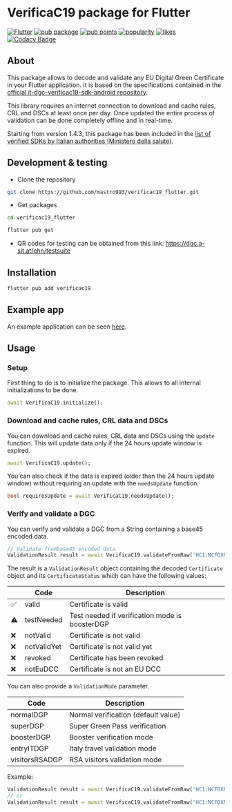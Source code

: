 # VerificaC19 package for Flutter

[![Flutter](https://github.com/mastro993/verificac19_flutter/actions/workflows/flutter-ci.yml/badge.svg?branch=master)](https://github.com/mastro993/verificac19_flutter/actions/workflows/flutter-ci.yml)
[![pub package](https://img.shields.io/pub/v/verificac19.svg)](https://pub.dev/packages/verificac19)
[![pub points](https://badges.bar/verificac19/pub%20points)](https://pub.dev/packages/verificac19/score)
[![popularity](https://badges.bar/verificac19/popularity)](https://pub.dev/packages/verificac19/score)
[![likes](https://badges.bar/verificac19/likes)](https://pub.dev/packages/verificac19/score)
[![Codacy Badge](https://app.codacy.com/project/badge/Grade/4f13e7d9b798479aa8c41d32ed1f6b6d)](https://www.codacy.com/gh/mastro993/verificaC19-flutter/dashboard?utm_source=github.com&amp;utm_medium=referral&amp;utm_content=mastro993/verificaC19-flutter&amp;utm_campaign=Badge_Grade)


## About

This package allows to decode and validate any EU Digital Green Certificate in your Flutter application. It is based on the specifications contained in the [official it-dgc-verificac19-sdk-android repository](https://github.com/ministero-salute/it-dgc-verificac19-sdk-android).

This library requires an internet connection to download and cache rules, CRL and DSCs at least once per day. Once updated the entire process of validation can be done completely offline and in real-time.

Starting from version 1.4.3, this package has been included in the [list of verified SDKs by Italian authorities (Ministero della salute)](https://github.com/ministero-salute/it-dgc-verificac19-sdk-onboarding).  

## Development & testing

- Clone the repository

```sh
git clone https://github.com/mastro993/verificac19_flutter.git
```

- Get packages

```sh
cd verificac19_flutter

flutter pub get
```

- QR codes for testing can be obtained from this link: https://dgc.a-sit.at/ehn/testsuite

## Installation

```sh
flutter pub add verificac19
```

## Example app

An example application can be seen [here](https://github.com/mastro993/greenguard-app).

## Usage

### Setup

First thing to do is to initialize the package. This allows to all internal initializations to be done.

```dart
await VerificaC19.initialize();
```

### Download and cache rules, CRL data and DSCs

You can download and cache rules, CRL data and DSCs using the `update` function. This will update data only if the 24 hours update window is expired.

```dart
await VerificaC19.update();
```

You can also check if the data is expired (older than the 24 hours update window) without requiring an update with the `needsUpdate` function.

```dart
bool requiresUpdate = await VerificaC19.needsUpdate();
```

### Verify and validate a DGC

You can verify and validate a DGC from a String containing a base45 encoded data.

```dart
// Validate frombase45 encoded data
ValidationResult result = await VerificaC19.validateFromRaw('HC1:NCFOXN%TSM...');
```

The result is a `ValidationResult` object containing the decoded `Certificate` object and its `CertificateStatus` which can have the following values:

|     | Code        | Description                                    |
| --- | ----------- | ---------------------------------------------- |
| ✅  | valid       | Certificate is valid                           |
| ⚠   | testNeeded  | Test needed if verification mode is boosterDGP |
| ❌  | notValid    | Certificate is not valid                       |
| ❌  | notValidYet | Certificate is not valid yet                   |
| ❌  | revoked     | Certificate has been revoked                   |
| ❌  | notEuDCC    | Certificate is not an EU DCC                   |

You can also provide a `ValidationMode` parameter.

| Code           | Description                         |
| -------------- | ----------------------------------- |
| normalDGP      | Normal verification (default value) |
| superDGP       | Super Green Pass verification       |
| boosterDGP     | Booster verification mode           |
| entryITDGP     | Italy travel validation mode        |
| visitorsRSADGP | RSA visitors validation mode        |

Example:

```dart
ValidationResult result = await VerificaC19.validateFromRaw('HC1:NCFOXN%TSM...', mode: ValidationMode.normalDGP);
// or
ValidationResult result = await VerificaC19.validateFromRaw('HC1:NCFOXN%TSM...', mode: ValidationMode.superDGP);
```
